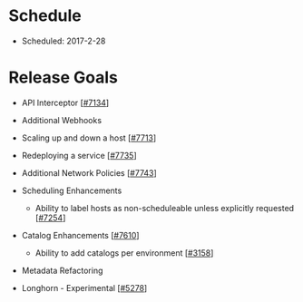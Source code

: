 # Schedule

* Scheduled: 2017-2-28

# Release Goals

* API Interceptor [[#7134](https://github.com/rancher/rancher/issues/7134)]

* Additional Webhooks
 * Scaling up and down a host [[#7713](https://github.com/rancher/rancher/issues/7713)]
 * Redeploying a service [[#7735](https://github.com/rancher/rancher/issues/7735)]

* Additional Network Policies [[#7743](https://github.com/rancher/rancher/issues/7743)]

* Scheduling Enhancements
  * Ability to label hosts as non-scheduleable unless explicitly requested [[#7254](https://github.com/rancher/rancher/issues/7254)]

* Catalog Enhancements [[#7610](https://github.com/rancher/rancher/issues/7610)]
  * Ability to add catalogs per environment [[#3158](https://github.com/rancher/rancher/issues/3158)]

* Metadata Refactoring 

* Longhorn - Experimental [[#5278](https://github.com/rancher/rancher/issues/5278)]
 
